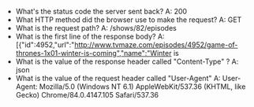 - What's the status code the server sent back?
  A: 200
- What HTTP method did the browser use to make the request?
  A: GET
- What is the request path?
  A: /shows/82/episodes
- What is the first line of the response body?
  A: [{"id":4952,"url":"http://www.tvmaze.com/episodes/4952/game-of-thrones-1x01-winter-is-coming","name":"Winter is
- What is the value of the response header called "Content-Type" ?
  A: json
- What is the value of the request header called "User-Agent"
  A: User-Agent: Mozilla/5.0 (Windows NT 6.1) AppleWebKit/537.36 (KHTML, like Gecko) Chrome/84.0.4147.105 Safari/537.36
